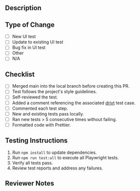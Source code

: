 ## Description
<!-- Brief summary of the UI tests added or modified, including motivation and context. -->

## Type of Change
- [ ] New UI test
- [ ] Update to existing UI test
- [ ] Bug fix in UI test
- [ ] Other
- [ ] N/A

## Checklist
<!-- Ensure all the following tasks are completed. -->
- [ ] Merged main into the local branch before creating this PR.
- [ ] Test follows the project's style guidelines.
- [ ] Self-reviewed the test.
- [ ] Added a comment referencing the associated [drivt](https://app.drivt.net/) test case.
- [ ] Commented each test step.
- [ ] New and existing tests pass locally.
- [ ] Ran new tests > 5 consecutive times without failing.
- [ ] Formatted code with Prettier.

## Testing Instructions
1. Run `npm install` to update dependencies.
2. Run `npm run test:all` to execute all Playwright tests.
3. Verify all tests pass.
4. Review test reports and address any failures.

## Reviewer Notes
<!-- Additional notes for the reviewers. -->